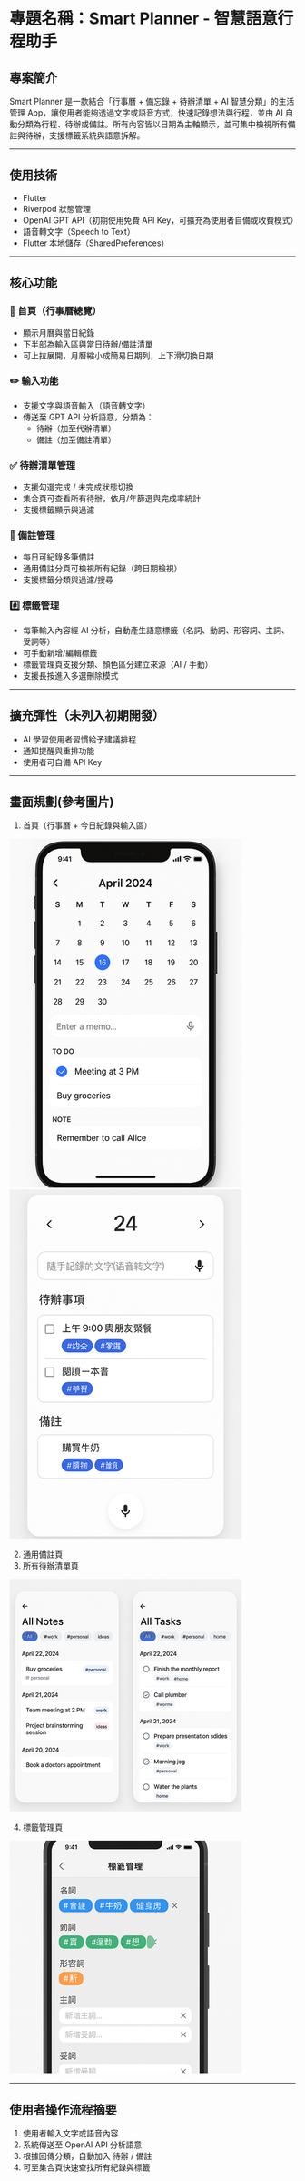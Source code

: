 
# 專題名稱：Smart Planner - 智慧語意行程助手

## 專案簡介
Smart Planner 是一款結合「行事曆 + 備忘錄 + 待辦清單 + AI 智慧分類」的生活管理 App，讓使用者能夠透過文字或語音方式，快速記錄想法與行程，並由 AI 自動分類為行程、待辦或備註。所有內容皆以日期為主軸顯示，並可集中檢視所有備註與待辦，支援標籤系統與語意拆解。

---

## 使用技術
- Flutter
- Riverpod 狀態管理
- OpenAI GPT API（初期使用免費 API Key，可擴充為使用者自備或收費模式）
- 語音轉文字（Speech to Text）
- Flutter 本地儲存（SharedPreferences）

---

## 核心功能

### 📅 首頁（行事曆總覽）
- 顯示月曆與當日紀錄
- 下半部為輸入區與當日待辦/備註清單
- 可上拉展開，月曆縮小成簡易日期列，上下滑切換日期

### ✏️ 輸入功能
- 支援文字與語音輸入（語音轉文字）
- 傳送至 GPT API 分析語意，分類為：
  - 待辦（加至代辦清單）
  - 備註（加至備註清單）

### ✅ 待辦清單管理
- 支援勾選完成 / 未完成狀態切換
- 集合頁可查看所有待辦，依月/年篩選與完成率統計
- 支援標籤顯示與過濾

### 📝 備註管理
- 每日可紀錄多筆備註
- 通用備註分頁可檢視所有紀錄（跨日期檢視）
- 支援標籤分類與過濾/搜尋

### #️⃣ 標籤管理
- 每筆輸入內容經 AI 分析，自動產生語意標籤（名詞、動詞、形容詞、主詞、受詞等）
- 可手動新增/編輯標籤
- 標籤管理頁支援分類、顏色區分建立來源（AI / 手動）
- 支援長按進入多選刪除模式

---

## 擴充彈性（未列入初期開發）
- AI 學習使用者習慣給予建議排程
- 通知提醒與重排功能
- 使用者可自備 API Key

---


## 畫面規劃(參考圖片)
1. 首頁（行事曆 + 今日紀錄與輸入區）

![首頁一般](https://github.com/gamefan/SmartPlanner/blob/main/readmePic/01.png)
![首頁展開](https://github.com/gamefan/SmartPlanner/blob/main/readmePic/02.png)

2. 通用備註頁
3. 所有待辦清單頁

![備注及待辦](https://github.com/gamefan/SmartPlanner/blob/main/readmePic/03.png)

4. 標籤管理頁

![標籤管理](https://github.com/gamefan/SmartPlanner/blob/main/readmePic/04.png)

---

## 使用者操作流程摘要
1. 使用者輸入文字或語音內容
2. 系統傳送至 OpenAI API 分析語意
3. 根據回傳分類，自動加入 待辦 / 備註
4. 可至集合頁快速查找所有紀錄與標籤


